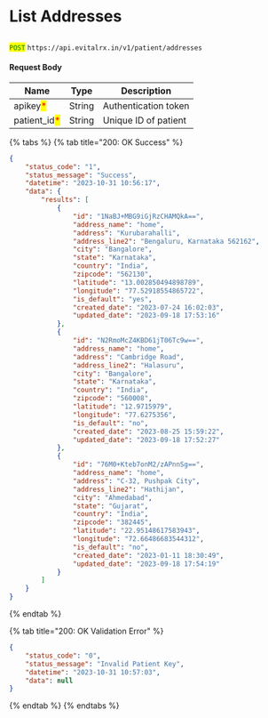 # List Addresses

## &#x20;&#x20;

<mark style="color:green;">`POST`</mark> `https://api.evitalrx.in/v1/patient/addresses`

#### Request Body

| Name                                          | Type   | Description          |
| --------------------------------------------- | ------ | -------------------- |
| apikey<mark style="color:red;">\*</mark>      | String | Authentication token |
| patient\_id<mark style="color:red;">\*</mark> | String | Unique ID of patient |

{% tabs %}
{% tab title="200: OK Success" %}
```json
{
    "status_code": "1",
    "status_message": "Success",
    "datetime": "2023-10-31 10:56:17",
    "data": {
        "results": [
            {
                "id": "1NaBJ+MBG9iGjRzCHAMQkA==",
                "address_name": "home",
                "address": "Kurubarahalli",
                "address_line2": "Bengaluru, Karnataka 562162",
                "city": "Bangalore",
                "state": "Karnataka",
                "country": "India",
                "zipcode": "562130",
                "latitude": "13.002850494898789",
                "longitude": "77.52918554865722",
                "is_default": "yes",
                "created_date": "2023-07-24 16:02:03",
                "updated_date": "2023-09-18 17:53:16"
            },
            {
                "id": "N2RmoMcZ4KBD61jT06Tc9w==",
                "address_name": "home",
                "address": "Cambridge Road",
                "address_line2": "Halasuru",
                "city": "Bangalore",
                "state": "Karnataka",
                "country": "India",
                "zipcode": "560008",
                "latitude": "12.9715979",
                "longitude": "77.6275356",
                "is_default": "no",
                "created_date": "2023-08-25 15:59:22",
                "updated_date": "2023-09-18 17:52:27"
            },
            {
                "id": "76M0+Kteb7onM2/zAPnnSg==",
                "address_name": "home",
                "address": "C-32, Pushpak City",
                "address_line2": "Hathijan",
                "city": "Ahmedabad",
                "state": "Gujarat",
                "country": "India",
                "zipcode": "382445",
                "latitude": "22.95148617583943",
                "longitude": "72.66486683544312",
                "is_default": "no",
                "created_date": "2023-01-11 18:30:49",
                "updated_date": "2023-09-18 17:54:19"
            }
        ]
    }
}
```
{% endtab %}

{% tab title="200: OK Validation Error" %}
```json
{
    "status_code": "0",
    "status_message": "Invalid Patient Key",
    "datetime": "2023-10-31 10:57:03",
    "data": null
}
```
{% endtab %}
{% endtabs %}

